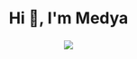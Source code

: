 <h1 align="center">Hi 👋, I'm Medya</h1>
<h3 align="center"></h3>


<p align="left">
</p>


<div align="center">
  <img src="https://github-readme-stats.vercel.app/api/wakatime?username=dmedya&theme=dark&hide_border=true" />
</div>
